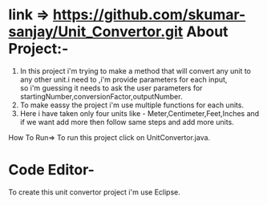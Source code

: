 link => https://github.com/skumar-sanjay/Unit_Convertor.git
About Project:-
==============
1) In this project i'm trying to make a method that will convert any unit to any other unit.i need to ,i'm provide parameters for each input,<br> so i'm guessing it needs to ask the user parameters for startingNumber,conversionFactor,outputNumber.
2) To make eassy the project i'm use multiple functions for each units.
3) Here i have taken only four units like - Meter,Centimeter,Feet,Inches  and if we want add more then follow same steps and add more units.

How To Run=>
To run this project click on UnitConvertor.java.


Code Editor-
============
   To create this unit convertor project i'm use Eclipse.
